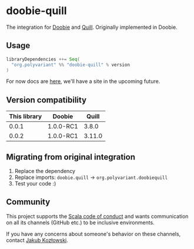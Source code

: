 # doobie-quill

The integration for [Doobie](https://tpolecat.github.io/doobie) and [Quill](https://getquill.io). Originally implemented in Doobie.

## Usage

```scala
libraryDependencies ++= Seq(
  "org.polyvariant" %% "doobie-quill" % version
)
```

For now docs are [here](docs/src/main/mdoc/docs/main.md), we'll have a site in the upcoming future.

## Version compatibility

| This library | Doobie    | Quill  |
| ------------ | --------- | ------ |
| 0.0.1        | 1.0.0-RC1 | 3.8.0  |
| 0.0.2        | 1.0.0-RC1 | 3.11.0 |

## Migrating from original integration

1. Replace the dependency
2. Replace imports: `doobie.quill` -> `org.polyvariant.doobiequill`
3. Test your code :)

## Community

This project supports the [Scala code of conduct](https://www.scala-lang.org/conduct/) and wants communication on all its channels (GitHub etc.) to be inclusive environments.

If you have any concerns about someone's behavior on these channels, contact [Jakub Kozłowski](mailto:kubukoz@gmail.com).
